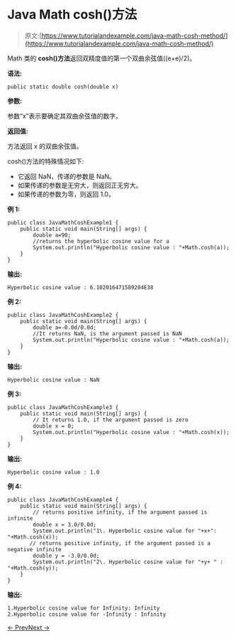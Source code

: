 # Java Math cosh()方法

> 原文:[https://www.tutorialandexample.com/java-math-cosh-method/](https://www.tutorialandexample.com/java-math-cosh-method/)

Math 类的 **cosh()方法**返回双精度值的第一个双曲余弦值((e+e)/2)。

**语法:**

```
public static double cosh(double x)
```

**参数:**

参数“x”表示要确定其双曲余弦值的数字。

**返回值:**

方法返回 x 的双曲余弦值。

cosh()方法的特殊情况如下:

*   它返回 NaN，传递的参数是 NaN。
*   如果传递的参数是无穷大，则返回正无穷大。
*   如果传递的参数为零，则返回 1.0。

**例 1:**

```
public class JavaMathCoshExample1 {
    public static void main(String[] args) {
        double a=90;
        //returns the hyperbolic cosine value for a
        System.out.println("Hyperbolic cosine value : "+Math.cosh(a));
    }
}
```

**输出:**

```
Hyperbolic cosine value : 6.102016471589204E38
```

**例 2:**

```
public class JavaMathCoshExample2 {
    public static void main(String[] args) {
        double a=-0.0d/0.0d;
        //It returns NaN, is the argument passed is NaN
        System.out.println("Hyperbolic cosine value : "+Math.cosh(a));
    }
}
```

**输出:**

```
Hyperbolic cosine value : NaN
```

**例 3:**

```
public class JavaMathCoshExample3 {
    public static void main(String[] args) {
        // It returns 1.0, if the argument passed is zero
        double x = 0;
        System.out.println("Hyperbolic cosine value : "+Math.cosh(x));
    }
}
```

**输出:**

```
Hyperbolic cosine value : 1.0
```

**例 4:**

```
public class JavaMathCoshExample4 {
    public static void main(String[] args) {
        // returns positive infinity, if the argument passed is infinite
        double x = 3.0/0.0d;
        System.out.println("1\. Hyperbolic cosine value for "+x+":
"+Math.cosh(x));
       // returns positive infinity, if the argument passed is a
negative infinite
        double y = -3.0/0.0d;
        System.out.println("2\. Hyperbolic cosine value for "+y+ " :
"+Math.cosh(y));
    }
}
```

**输出:**

```
1.Hyperbolic cosine value for Infinity: Infinity
2.Hyperbolic cosine value for -Infinity : Infinity
```

[← Prev](https://www.tutorialandexample.com/java-math-cos-method/)[Next →](https://www.tutorialandexample.com/java-math-decrementexact-method/)